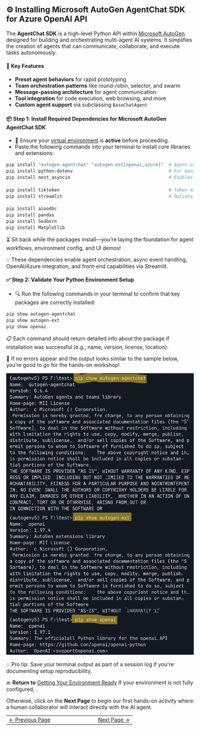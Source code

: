 ## ⚙️ Installing Microsoft AutoGen AgentChat SDK for Azure OpenAI API
The **AgentChat SDK** is a high-level Python API within [Microsoft AutoGen](https://microsoft.github.io/autogen/stable/user-guide/agentchat-user-guide/installation.html) designed for building and orchestrating multi-agent AI systems. It simplifies the creation of agents that can communicate, collaborate, and execute tasks autonomously.

#### 🔧 Key Features
- **Preset agent behaviors** for rapid prototyping
- **Team orchestration patterns** like round-robin, selector, and swarm
- **Message-passing architecture** for agent communication
- **Tool integration** for code execution, web browsing, and more
- **Custom agent support** via subclassing `BaseChatAgent`


#### 📦 Step 1: Install Required Dependencies for Microsoft AutoGen AgentChat SDK

- 🧠 Ensure your [virtual environment](../pages/CreatePythonVirtualEnv.md) is **active** before proceeding.
- Paste the following commands into your terminal to install core libraries and extensions:

```bash
pip install "autogen-agentchat" "autogen-ext[openai,azure]"  # Agent orchestration + provider integration
pip install python-dotenv                                    # For managing environment variables securely
pip install nest_asyncio                                     # Enables async compatibility in notebooks

pip install tiktoken                                         # Token encoding for LLM compatibility
pip install streamlit                                        # Optional: UI framework for interactive demos

pip install aioodbc
pip install pandas
pip install Seaborn
pip install Matplotlib

```

⏳ Sit back while the packages install—you’re laying the foundation for agent workflows, environment config, and UI demos!

💡 These dependencies enable agent orchestration, async event handling, OpenAI/Azure integration, and front-end capabilities via Streamlit.

#### ✅ Step 2: Validate Your Python Environment Setup

- 🔍 Run the following commands in your terminal to confirm that key packages are correctly installed:
```bash
pip show autogen-agentchat
pip show autogen-ext
pip show openai
```

📋 Each command should return detailed info about the package if installation was successful (e.g., name, version, license, location).

🚀 If no errors appear and the output looks similar to the sample below, you’re good to go for the hands-on workshop!

![](/AgentcisAI/ms-autogen/intro-to-ms-autogen/docs/images/pip_show_if_library_installed.png)

💡 Pro tip: Save your terminal output as part of a session log if you're documenting setup reproducibility.

🔙 **Return to** [Getting Your Environment Ready](../pages/GettingEnvReady.md) If your environment is not fully configured, .

Otherwise, click on the **Next Page** to begin our first hands-on activity where a human collaborator will interact directly with the AI agent.

<table width="100%">
  <tr>
    <td align="left" style="white-space: nowrap;">
      <a href="../pages/InstallAutogenStudio.md">← Previous Page</a>
    </td>
    <td style="width: 100px;"></td> <!-- Blank column for separation -->
    <td align="right" style="white-space: nowrap;">
      <a href="../pages/DirectHumanInteraction.md">Next Page →</a>
    </td>
  </tr>
</table>
